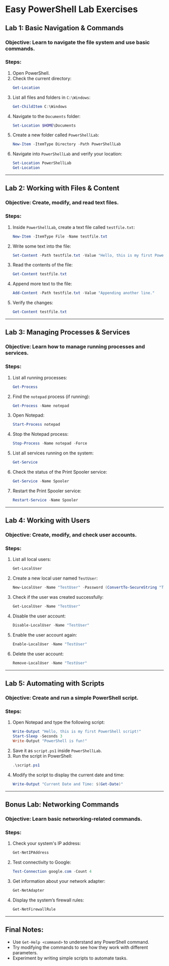 # Easy PowerShell Lab Exercises

## **Lab 1: Basic Navigation & Commands**
### **Objective:** Learn to navigate the file system and use basic commands.

### **Steps:**
1. Open PowerShell.
2. Check the current directory:
   ```powershell
   Get-Location
   ```
3. List all files and folders in `C:\Windows`:
   ```powershell
   Get-ChildItem C:\Windows
   ```
4. Navigate to the `Documents` folder:
   ```powershell
   Set-Location $HOME\Documents
   ```
5. Create a new folder called `PowerShellLab`:
   ```powershell
   New-Item -ItemType Directory -Path PowerShellLab
   ```
6. Navigate into `PowerShellLab` and verify your location:
   ```powershell
   Set-Location PowerShellLab
   Get-Location
   ```

---

## **Lab 2: Working with Files & Content**
### **Objective:** Create, modify, and read text files.

### **Steps:**
1. Inside `PowerShellLab`, create a text file called `testfile.txt`:
   ```powershell
   New-Item -ItemType File -Name testfile.txt
   ```
2. Write some text into the file:
   ```powershell
   Set-Content -Path testfile.txt -Value "Hello, this is my first PowerShell file!"
   ```
3. Read the contents of the file:
   ```powershell
   Get-Content testfile.txt
   ```
4. Append more text to the file:
   ```powershell
   Add-Content -Path testfile.txt -Value "Appending another line."
   ```
5. Verify the changes:
   ```powershell
   Get-Content testfile.txt
   ```

---

## **Lab 3: Managing Processes & Services**
### **Objective:** Learn how to manage running processes and services.

### **Steps:**
1. List all running processes:
   ```powershell
   Get-Process
   ```
2. Find the `notepad` process (if running):
   ```powershell
   Get-Process -Name notepad
   ```
3. Open Notepad:
   ```powershell
   Start-Process notepad
   ```
4. Stop the Notepad process:
   ```powershell
   Stop-Process -Name notepad -Force
   ```
5. List all services running on the system:
   ```powershell
   Get-Service
   ```
6. Check the status of the Print Spooler service:
   ```powershell
   Get-Service -Name Spooler
   ```
7. Restart the Print Spooler service:
   ```powershell
   Restart-Service -Name Spooler
   ```

---

## **Lab 4: Working with Users**
### **Objective:** Create, modify, and check user accounts.

### **Steps:**
1. List all local users:
   ```powershell
   Get-LocalUser
   ```
2. Create a new local user named `TestUser`:
   ```powershell
   New-LocalUser -Name "TestUser" -Password (ConvertTo-SecureString "Test@123" -AsPlainText -Force) -FullName "Test User" -Description "PowerShell Test User"
   ```
3. Check if the user was created successfully:
   ```powershell
   Get-LocalUser -Name "TestUser"
   ```
4. Disable the user account:
   ```powershell
   Disable-LocalUser -Name "TestUser"
   ```
5. Enable the user account again:
   ```powershell
   Enable-LocalUser -Name "TestUser"
   ```
6. Delete the user account:
   ```powershell
   Remove-LocalUser -Name "TestUser"
   ```

---

## **Lab 5: Automating with Scripts**
### **Objective:** Create and run a simple PowerShell script.

### **Steps:**
1. Open Notepad and type the following script:
   ```powershell
   Write-Output "Hello, this is my first PowerShell script!"
   Start-Sleep -Seconds 3
   Write-Output "PowerShell is fun!"
   ```
2. Save it as `script.ps1` inside `PowerShellLab`.
3. Run the script in PowerShell:
   ```powershell
   .\script.ps1
   ```
4. Modify the script to display the current date and time:
   ```powershell
   Write-Output "Current Date and Time: $(Get-Date)"
   ```

---

## **Bonus Lab: Networking Commands**
### **Objective:** Learn basic networking-related commands.

### **Steps:**
1. Check your system's IP address:
   ```powershell
   Get-NetIPAddress
   ```
2. Test connectivity to Google:
   ```powershell
   Test-Connection google.com -Count 4
   ```
3. Get information about your network adapter:
   ```powershell
   Get-NetAdapter
   ```
4. Display the system’s firewall rules:
   ```powershell
   Get-NetFirewallRule
   ```

---

## **Final Notes:**
- Use `Get-Help <command>` to understand any PowerShell command.
- Try modifying the commands to see how they work with different parameters.
- Experiment by writing simple scripts to automate tasks.

